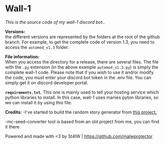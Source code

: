# Wall-1
*This is the source code of my wall-1 discord bot..*

**Versions:**   
the different versions are represented by the folders at the root of the github branch. For example, to get the complete code of version 1.3, you need to 
access the `automod_v1.3` folder. 

**File information:**   
When you access the directory for a release, there are several files. The file with the `.py` extension (in the above example `automod_v1.3.py`) is 
simply the complete wall-1 code. Please note that if you wish to use it and/or modify the code, you must enter your discord bot token in the .env file. You can simply get it on discord developer portal.     

**`requirements.txt`.**
This one is mainly used to tell your hosting service which python libraries to install. In this case, wall-1 uses manies pyton libraries, so we can install it by using this file.    

**Credits:**
-I've started to build the random story generator from <a href='https://trinket.io/python/37f7ad3152'>this project.</a>

-mc-seed-converter tool is based from an old project from me, you can find it there.
    
Powered and made with <3 by St4lW | https://github.com/malwprotector
